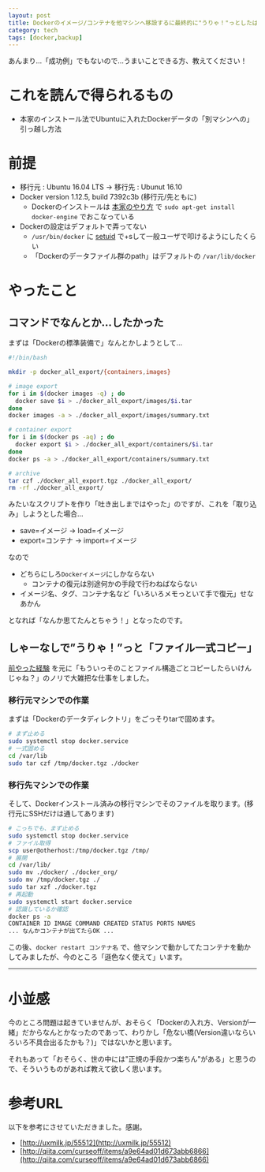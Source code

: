 ```yaml
---
layout: post
title: Dockerのイメージ/コンテナを他マシンへ移設するに最終的に"うりゃ！"っとしたはなし
category: tech
tags: [docker,backup]
---
```


あんまり…「成功例」でもないので…うまいことできる方、教えてください！

# これを読んで得られるもの

- 本家のインストール法でUbuntuに入れたDockerデータの「別マシンへの」引っ越し方法

# 前提

- 移行元 : Ubuntu 16.04 LTS -> 移行先 : Ubunut 16.10
- Docker version 1.12.5, build 7392c3b (移行元/先ともに)
  - Dockerのインストールは [本家のやり方](https://docs.docker.com/engine/installation/linux/ubuntulinux/) で `sudo apt-get install docker-engine` でおこなっている
- Dockerの設定はデフォルトで弄ってない
  - `/usr/bin/docker` に [setuid](https://ja.wikipedia.org/wiki/Setuid) で+sして一般ユーザで叩けるようにしたくらい
  - 「Dockerのデータファイル群のpath」はデフォルトの `/var/lib/docker`

# やったこと

## コマンドでなんとか…したかった

まずは「Dockerの標準装備で」なんとかしようとして…

```bash
#!/bin/bash

mkdir -p docker_all_export/{containers,images}

# image export
for i in $(docker images -q) ; do
  docker save $i > ./docker_all_export/images/$i.tar
done
docker images -a > ./docker_all_export/images/summary.txt

# container export
for i in $(docker ps -aq) ; do  
  docker export $i > ./docker_all_export/containers/$i.tar
done
docker ps -a > ./docker_all_export/containers/summary.txt

# archive
tar czf ./docker_all_export.tgz ./docker_all_export/
rm -rf ./docker_all_export/
```

みたいなスクリプトを作り「吐き出しまではやった」のですが、これを「取り込み」しようとした場合…

- save=イメージ -> load=イメージ
- export=コンテナ -> import=イメージ

なので

- どちらにしろ`Dockerイメージ`にしかならない
  - コンテナの復元は別途何かの手段で行わねばならない
- イメージ名、タグ、コンテナ名など「いろいろメモっといて手で復元」せなあかん

となれば「なんか思てたんとちゃう！」となったのです。

## しゃーなしで”うりゃ！”っと「ファイル一式コピー」

[前やった経験](/tech/2016/12/01/move-docker) を元に「もういっそのことファイル構造ごとコピーしたらいけんじゃね？」のノリで大雑把な仕事をしました。

### 移行元マシンでの作業

まずは「Dockerのデータディレクトリ」をごっそりtarで固めます。

```bash
# まず止める
sudo systemctl stop docker.service
# 一式固める
cd /var/lib
sudo tar czf /tmp/docker.tgz ./docker
```

### 移行先マシンでの作業

そして、Dockerインストール済みの移行マシンでそのファイルを取ります。(移行元にSSHだけは通してあります)

```bash
# こっちでも、まず止める
sudo systemctl stop docker.service
# ファイル取得
scp user@otherhost:/tmp/docker.tgz /tmp/
# 展開
cd /var/lib/
sudo mv ./docker/ ./docker_org/
sudo mv /tmp/docker.tgz ./
sudo tar xzf ./docker.tgz
# 再起動
sudo systemctl start docker.service
# 認識しているか確認
docker ps -a
CONTAINER ID IMAGE COMMAND CREATED STATUS PORTS NAMES
... なんかコンテナが出てたらOK ...
```

この後、`docker restart コンテナ名` で、他マシンで動かしてたコンテナを動かしてみましたが、今のところ「遜色なく使えて」います。

---

# 小並感

今のところ問題は起きていませんが、おそらく「Dockerの入れ方、Versionが一緒」だからなんとかなったのであって、わりかし「危ない橋(Version違いならいろいろ不具合出るたかも？)」ではないかと思います。

それもあって「おそらく、世の中には"正規の手段かつ楽ちん"がある」と思うので、そういうものがあれば教えて欲しく思います。

# 参考URL

以下を参考にさせていただきました。感謝。

- [http://uxmilk.jp/55512](http://uxmilk.jp/55512)
- [http://qiita.com/curseoff/items/a9e64ad01d673abb6866](http://qiita.com/curseoff/items/a9e64ad01d673abb6866)
